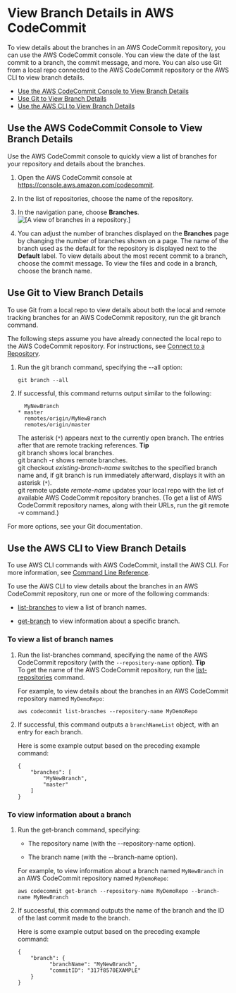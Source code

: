 # View Branch Details in AWS CodeCommit<a name="how-to-view-branch-details"></a>

To view details about the branches in an AWS CodeCommit repository, you can use the AWS CodeCommit console\. You can view the date of the last commit to a branch, the commit message, and more\. You can also use Git from a local repo connected to the AWS CodeCommit repository or the AWS CLI to view branch details\.


+ [Use the AWS CodeCommit Console to View Branch Details](#how-to-view-branch-details-console)
+ [Use Git to View Branch Details](#how-to-view-branch-details-git)
+ [Use the AWS CLI to View Branch Details](#how-to-view-branch-details-cli)

## Use the AWS CodeCommit Console to View Branch Details<a name="how-to-view-branch-details-console"></a>

Use the AWS CodeCommit console to quickly view a list of branches for your repository and details about the branches\.

1. Open the AWS CodeCommit console at [https://console\.aws\.amazon\.com/codecommit](https://console.aws.amazon.com/codecommit)\.

1. In the list of repositories, choose the name of the repository\. 

1. In the navigation pane, choose **Branches**\.  
![\[A view of branches in a repository.\]](http://docs.aws.amazon.com/codecommit/latest/userguide/images/codecommit-branches-list.png)

1. You can adjust the number of branches displayed on the **Branches** page by changing the number of branches shown on a page\. The name of the branch used as the default for the repository is displayed next to the **Default** label\. To view details about the most recent commit to a branch, choose the commit message\. To view the files and code in a branch, choose the branch name\. 

## Use Git to View Branch Details<a name="how-to-view-branch-details-git"></a>

To use Git from a local repo to view details about both the local and remote tracking branches for an AWS CodeCommit repository, run the git branch command\.

The following steps assume you have already connected the local repo to the AWS CodeCommit repository\. For instructions, see [Connect to a Repository](how-to-connect.md)\.

1. Run the git branch command, specifying the \-\-all option:

   ```
   git branch --all
   ```

1. If successful, this command returns output similar to the following:

   ```
     MyNewBranch
   * master
     remotes/origin/MyNewBranch
     remotes/origin/master
   ```

   The asterisk \(`*`\) appears next to the currently open branch\. The entries after that are remote tracking references\.
**Tip**  
git branch shows local branches\.  
git branch \-r shows remote branches\.  
git checkout *existing\-branch\-name* switches to the specified branch name and, if git branch is run immediately afterward, displays it with an asterisk \(`*`\)\.  
git remote update *remote\-name* updates your local repo with the list of available AWS CodeCommit repository branches\. \(To get a list of AWS CodeCommit repository names, along with their URLs, run the git remote \-v command\.\)

For more options, see your Git documentation\.

## Use the AWS CLI to View Branch Details<a name="how-to-view-branch-details-cli"></a>

To use AWS CLI commands with AWS CodeCommit, install the AWS CLI\. For more information, see [Command Line Reference](cmd-ref.md)\. 

To use the AWS CLI to view details about the branches in an AWS CodeCommit repository, run one or more of the following commands:

+ [list\-branches](#how-to-view-branch-details-cli) to view a list of branch names\.

+ [get\-branch](#how-to-view-branch-details-cli-details) to view information about a specific branch\.

### To view a list of branch names<a name="how-to-view-branch-details-cli-list"></a>

1. Run the list\-branches command, specifying the name of the AWS CodeCommit repository \(with the `--repository-name` option\)\.
**Tip**  
To get the name of the AWS CodeCommit repository, run the [list\-repositories](how-to-view-repository-details.md#how-to-view-repository-details-no-name-cli) command\.

   For example, to view details about the branches in an AWS CodeCommit repository named `MyDemoRepo`:

   ```
   aws codecommit list-branches --repository-name MyDemoRepo
   ```

1. If successful, this command outputs a `branchNameList` object, with an entry for each branch\.

   Here is some example output based on the preceding example command:

   ```
   {
       "branches": [
           "MyNewBranch",
           "master"
       ]
   }
   ```

### To view information about a branch<a name="how-to-view-branch-details-cli-details"></a>

1. Run the get\-branch command, specifying:

   + The repository name \(with the \-\-repository\-name option\)\.

   + The branch name \(with the \-\-branch\-name option\)\.

   For example, to view information about a branch named `MyNewBranch` in an AWS CodeCommit repository named `MyDemoRepo`:

   ```
   aws codecommit get-branch --repository-name MyDemoRepo --branch-name MyNewBranch
   ```

1. If successful, this command outputs the name of the branch and the ID of the last commit made to the branch\.

   Here is some example output based on the preceding example command:

   ```
   {
       "branch": {
             "branchName": "MyNewBranch",
             "commitID": "317f8570EXAMPLE"
       }
   }
   ```